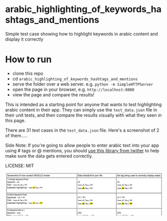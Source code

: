 # arabic_highlighting_of_keywords_hashtags_and_mentions
Simple test case showing how to highlight keywords in arabic content and display it correctly

# How to run 
- clone this repo
- cd `arabic_highlighting_of_keywords_hashtags_and_mentions`
- serve the folder over a web server. e.g. `python -m SimpleHTTPServer`
- open the page in your browser, e.g. `http://localhost:8000`
- view the page and compare the results!

This is intended as a starting point for anyone that wants to test highlighting arabic content in their app. They can simply use the `test_data.json` file in their unit tests, and then compare the results visually with what they seen in this page.

There are 31 test cases in the `test_data.json` file. Here's a screenshot of 2 of them.....

Side Note: If you're going to allow people to enter arabic text into your app using # tags or @ mentions, you should [use this library from twitter](https://github.com/twitter/RTLtextarea) to help make sure the data gets entered correctly.

LICENSE: MIT

![](screenshot.png)
